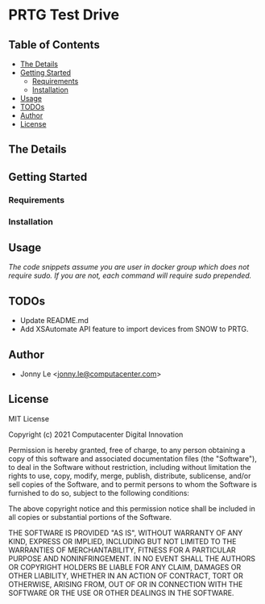 # PRTG Test Drive

## Table of Contents
* [The Details](#the-details)
* [Getting Started](#getting-started)
    * [Requirements](#requirements)
    * [Installation](#installation)
* [Usage](#usage)
* [TODOs](#todos)
* [Author](#author)
* [License](#license)

## The Details

## Getting Started

### Requirements

### Installation

## Usage

_The code snippets assume you are user in docker group which does not require sudo. If you are not, each command will require sudo prepended._

## TODOs
* Update README.md
* Add XSAutomate API feature to import devices from SNOW to PRTG.

## Author
* Jonny Le <<jonny.le@computacenter.com>>

## License
MIT License

Copyright (c) 2021 Computacenter Digital Innovation

Permission is hereby granted, free of charge, to any person obtaining a copy
of this software and associated documentation files (the "Software"), to deal
in the Software without restriction, including without limitation the rights
to use, copy, modify, merge, publish, distribute, sublicense, and/or sell
copies of the Software, and to permit persons to whom the Software is
furnished to do so, subject to the following conditions:

The above copyright notice and this permission notice shall be included in all
copies or substantial portions of the Software.

THE SOFTWARE IS PROVIDED "AS IS", WITHOUT WARRANTY OF ANY KIND, EXPRESS OR
IMPLIED, INCLUDING BUT NOT LIMITED TO THE WARRANTIES OF MERCHANTABILITY,
FITNESS FOR A PARTICULAR PURPOSE AND NONINFRINGEMENT. IN NO EVENT SHALL THE
AUTHORS OR COPYRIGHT HOLDERS BE LIABLE FOR ANY CLAIM, DAMAGES OR OTHER
LIABILITY, WHETHER IN AN ACTION OF CONTRACT, TORT OR OTHERWISE, ARISING FROM,
OUT OF OR IN CONNECTION WITH THE SOFTWARE OR THE USE OR OTHER DEALINGS IN THE
SOFTWARE.